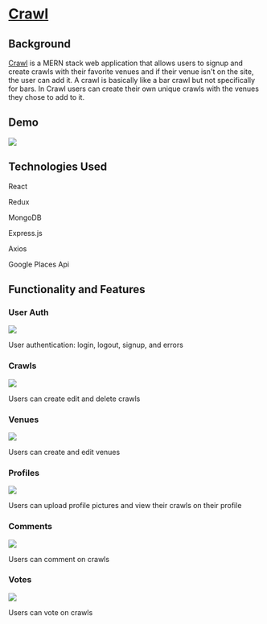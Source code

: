 # [Crawl](https://socialcrawl.herokuapp.com)
## Background 

[Crawl](https://socialcrawl.herokuapp.com) is a MERN stack web application that allows users to signup and create crawls with their favorite venues and if their
venue isn't on the site, the user can add it. A crawl is basically like a bar crawl but not specifically for bars. In Crawl users can create their own unique crawls 
with the venues they chose to add to it.

## Demo
![](https://media.giphy.com/media/GmkscfadwdZH3k3VO4/giphy.gif)

## Technologies Used

 React
 
 Redux
 
 MongoDB
 
 Express.js
 
 Axios
 
 Google Places Api 
 

## Functionality and Features

### User Auth 
![](https://media.giphy.com/media/7LgU8flq3LralP47uM/giphy.gif)

User authentication: login, logout, signup, and errors


### Crawls
![](https://media.giphy.com/media/XLi8eqY0o4IK3KSLMN/giphy.gif)

Users can create edit and delete crawls 

### Venues
![](https://media.giphy.com/media/Zr3aslyy6lSe8xWT6E/giphy.gif)

Users can create and edit venues


### Profiles
![](https://media.giphy.com/media/zPw0SjwjoX6EalTxwi/giphy.gif)

Users can upload profile pictures and view their crawls on their profile


### Comments
![](https://media.giphy.com/media/40VHUEzEI6GUmPz8cX/giphy.gif)

Users can comment on crawls

### Votes
![](https://media.giphy.com/media/eG4d01EtD5rPTh2sr2/giphy.gif)

Users can vote on crawls
